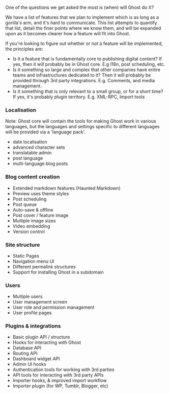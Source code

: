 One of the questions we get asked the most is (when) will Ghost do X?

We have a list of features that we plan to implement which is as long as a gorilla's arm, and it's hard to communicate. This list attempts to quantify that list, detail the finer points where we know them, and will be expanded upon as it becomes clearer how a feature will fit into Ghost. 

If you're looking to figure out whether or not a feature will be implemented, the principles are:

- Is it a feature that is fundamentally core to publishing digital content? If yes, then it will probably be in Ghost core. E.g I18n, post scheduling, etc.
- Is it something so large and complex that other companies have entire teams and infrastructures dedicated to it? Then it will probably be provided through 3rd party integrations. E.g. Comments, and media management.
- Is it something that is only relevant to a small group, or for a short time? If yes, it's probably plugin territory. E.g. XML-RPC, Import tools

### Localisation
Note: Ghost core will contain the tools for making Ghost work in various languages, but the languages and settings specific to different languages will be provided via a 'language pack'.
* date localisation
* advanced character sets
* translatable admin
* post language
* multi-language blog posts

### Blog content creation
* Extended markdown features (Haunted Markdown)
* Preview uses theme styles
* Post scheduling
* Post queue
* Auto-save & offline
* Post cover / feature image
* Multiple image sizes
* Video embedding
* Version control

### Site structure
* Static Pages
* Navigation menu UI
* Different permalink structures
* Support for installing Ghost in a subdomain

### Users
* Multiple users
* User management screen
* User role and permission management
* User profile pages

### Plugins & integrations
- Basic plugin API / structure
- Hooks for interacting with Ghost
- Database API
- Routing API
- Dashboard widget API
- Admin UI hooks
- Authentication tools for working with 3rd parties
- API tools for interacting with 3rd party APIs
- Importer hooks, & improved import workflow
- Importer plugin (for WP, Tumblr, Blogger, etc)



